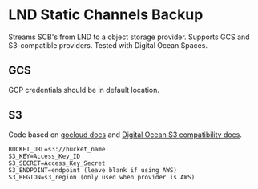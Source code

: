 # LND Static Channels Backup
Streams SCB's from LND to a object storage provider.
Supports GCS and S3-compatible providers.
Tested with Digital Ocean Spaces.

## GCS
GCP credentials should be in default location.
## S3
Code based on [gocloud docs](https://gocloud.dev/howto/blob/#s3-compatible) and [Digital Ocean S3 compatibility docs](https://docs.digitalocean.com/products/spaces/resources/s3-sdk-examples/).

```
BUCKET_URL=s3://bucket_name
S3_KEY=Access_Key_ID
S3_SECRET=Access_Key_Secret
S3_ENDPOINT=endpoint (leave blank if using AWS)
S3_REGION=s3_region (only used when provider is AWS)
```